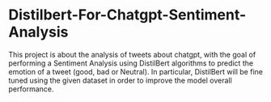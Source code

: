 # Distilbert-For-Chatgpt-Sentiment-Analysis
This project is about the analysis of tweets about chatgpt, with the goal of performing a Sentiment Analysis using DistilBert algorithms to predict the emotion of a tweet (good, bad or Neutral). In particular, DistilBert will be fine tuned using the given dataset in order to improve the model overall performance.
